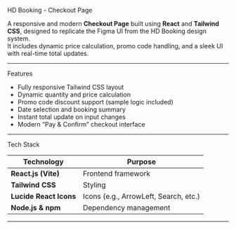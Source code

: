  HD Booking - Checkout Page

A responsive and modern **Checkout Page** built using **React** and **Tailwind CSS**, designed to replicate the Figma UI from the HD Booking design system.  
It includes dynamic price calculation, promo code handling, and a sleek UI with real-time total updates.

---

 Features

-  Fully responsive Tailwind CSS layout
-  Dynamic quantity and price calculation
-  Promo code discount support (sample logic included)
-  Date selection and booking summary
-  Instant total update on input changes
-  Modern “Pay & Confirm” checkout interface

---

 Tech Stack

| Technology | Purpose |
|-------------|----------|
| **React.js (Vite)** | Frontend framework |
| **Tailwind CSS** | Styling |
| **Lucide React Icons** | Icons (e.g., ArrowLeft, Search, etc.) |
| **Node.js & npm** | Dependency management |

---




